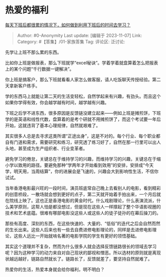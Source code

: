 # 热爱的福利
[每天下班后都很累的情况下，如何做到利用下班后的时间去学习？](https://www.zhihu.com/question/35018400/answer/3279349005)

> Author: #0-Anonymity
> Last update: [编辑于 2023-11-07]
> Link:
> Category: #【答集】/01-家族答集 
> Tag:
> 评论区:
> 泛讨论:

先学让上班不那么累的东西。

比如你上班是做报表，那么下班就学“excel秘诀”。学着学着就盘算着怎么把报表上的某个问题“千行数据一键解决”。

你上班是搞客户，那么下班就看看人家怎么做客服，请人吃饭聊天传授经验。第二天拿新客户练手。

学的东西马上就能让第二天的生活变轻松，自然学起来有兴趣，有劲头。而且这个如果你学得有效，你会越学越有时间，越学越有兴趣。

下班之后学不进东西，很多原因是反馈链没建立起来——例如上班是摊煎饼，下班学的是英语和线性代数，盘算着的是考个研就不用摊煎饼了，而这个考试要一年后开始，这就违背了基本心理规律，自然就艰难了。

其实很多人总是去寻求这类所谓“正途出身”，这是不对的。每个行业、每个职业都自有门道和需求，需要研究和练习，研究透了练习好了，自然在那一行里可以出人头地，甚至成为生产组织者、行业变革者。

避免学习的倦怠，关键总在于维持学习的兴趣，而维持学习的兴趣，关键总在于缩小学以致用的路径。要避免那种“学两年才开始看到效用”的安排，安排成“今天学，明天用，当周结算”，你的进展会是飞速的，兴趣会大到影响性生活，不信你试试。

当年香港电影最兴旺的一段时间，演员班底常自己晚上去看别人的电影，看到精彩的创意桥段，一散场就会想到更好的点子，第二天就开始着手拍出来，一个月后就在院线上映了。这也正是香港电影的黄金时代。什么戏剧理论，什么表演流派，什么美学原则，这帮人怕是都没想过，但是现在这些人一样撑起了整个华语影视圈的技术和艺术底蕴。很难有哪部电影没这些人或这些人的徒子徒孙的在幕后操刀的。

那些有高度、深刻的东西，在这些快速的、大量的、“低俗”的迭代之后会自然而然的生长出来。这些人后来也有一些去自费进修电影理论的，同样是去进修电影理论，这些人远比一开始就啃名著的电影学院的学生有更好的领悟基础。

其实这个道理并不复杂，然而为什么很多人就会选择反馈链路很长的领域去学习呢？因为这种学习的动力来自对自己现状的鄙视和憎恶。所以选材的原则就是离现状越远越好，链路自然就长了。链路长了，反馈就差了，要坚持自然就难了。

热爱你的生活，热爱本身就会给你福利，明不明白？